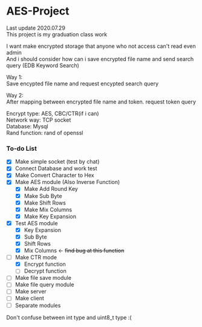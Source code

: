 # AES-Project  
Last update 2020.07.29   
This project is my graduation class work 

I want make encrypted storage that anyone who not access can't read even admin   
And i should consider how can i save encrypted file name and send search query (EDB Keyword Search)  

Way 1:   
Save encypted file name and request encypted search query 

Way 2:  
After mapping between encrypted file name and token. request token query 

Encrypt type: AES, CBC/CTR(if i can)  
Network way: TCP socket  
Database: Mysql   
Rand function: rand of openssl  

### To-do List  

- [x] Make simple socket (test by chat)    
- [x] Connect Database and work test    
- [x] Make Convert Character to Hex   
- [x] Make AES module (Also Inverse Function)    
  - [x] Make Add Round Key
  - [x] Make Sub Byte
  - [x] Make Shift Rows
  - [x] Make Mix Columns
  - [x] Make Key Expansion    
  
- [x] Test AES module  
  - [x] Key Expansion  
  - [x] Sub Byte  
  - [x] Shift Rows  
  - [x] Mix Columns              <-  ~~find bug at this function~~  
  
- [ ] Make CTR mode
  - [x] Encrypt function
  - [ ] Decrypt function  
  
- [ ] Make file save module    
- [ ] Make file query module    
- [ ] Make server    
- [ ] Make client    
- [ ] Separate modules    

Don't confuse between int type and uint8_t type :(
